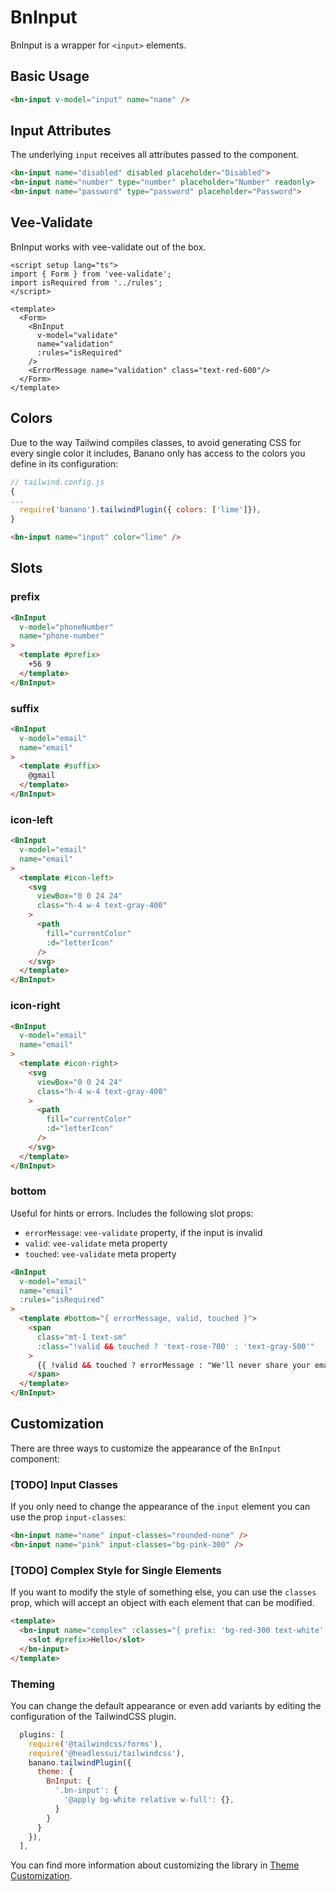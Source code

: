 <script setup lang="ts">
import { ref } from 'vue';
import BnInput from '../../src/components/BnInput/BnInput.vue'
import { Form, ErrorMessage } from 'vee-validate';

const input = ref('');
const validate = ref('');

const letterIcon = 'M20,8L12,13L4,8V6L12,11L20,6M20,4H4C2.89,4 2,4.89 2,6V18A2,2 0 0,0 4,20H20A2,2 0 0,0 22,18V6C22,4.89 21.1,4 20,4Z';

function isRequired(val: string) {
  if (!val) {
    return 'This field is required';
  }

  return true;
}
</script>

# BnInput

BnInput is a wrapper for `<input>` elements.

## Basic Usage
```html
<bn-input v-model="input" name="name" />
```
<code-preview>
  <bn-input v-model="input"  name="name" />
</code-preview>

## Input Attributes
The underlying `input` receives all attributes passed to the component.

```html
<bn-input name="disabled" disabled placeholder="Disabled">
<bn-input name="number" type="number" placeholder="Number" readonly>
<bn-input name="password" type="password" placeholder="Password">
```

<code-preview>
  <div class="grid col-span-1 gap-4">
    <bn-input name="disabled" disabled placeholder="Disabled" />
    <bn-input name="number" type="number" placeholder="Number" readonly />
    <bn-input name="password" type="password" placeholder="Password" />
  </div>
</code-preview>

## Vee-Validate
BnInput works with vee-validate out of the box.

```vue
<script setup lang="ts">
import { Form } from 'vee-validate';
import isRequired from '../rules';
</script>

<template>
  <Form>
    <BnInput
      v-model="validate"
      name="validation"
      :rules="isRequired"
    />
    <ErrorMessage name="validation" class="text-red-600"/>
  </Form>
</template>
```

<code-preview>
  <Form>
    <BnInput
      v-model="validate"
      name="validation"
      :rules="isRequired"
    />
    <ErrorMessage name="validation" class="text-red-600" />
  </Form>
</code-preview>

## Colors

Due to the way Tailwind compiles classes, to avoid generating CSS for every single color it includes, Banano only has access to the colors you define in its configuration:

```javascript
// tailwind.config.js
{
...
  require('banano').tailwindPlugin({ colors: ['lime']}),
}
```

```html
<bn-input name="input" color="lime" />
```
<code-preview>
  <div class="grid col-span-1 gap-4">
    <bn-input name="input" color="lime" />
  </div>
</code-preview>

## Slots

### prefix

```html
<BnInput
  v-model="phoneNumber"
  name="phone-number"
>
  <template #prefix>
	+56 9
  </template>
</BnInput>
```
<code-preview>
  <div class="grid col-span-1 gap-4">
    <BnInput
      v-model="phoneNumber"
      name="phone-number"
    >
      <template #prefix>
      +56 9
      </template>
    </BnInput>
  </div>
</code-preview>

### suffix

```html
<BnInput
  v-model="email"
  name="email"
>
  <template #suffix>
	@gmail
  </template>
</BnInput>
```
<code-preview>
  <div class="grid col-span-1 gap-4">
    <BnInput
      v-model="email"
      name="email"
    >
      <template #suffix>
      @gmail
      </template>
    </BnInput>
  </div>
</code-preview>

### icon-left

```html
<BnInput
  v-model="email"
  name="email"
>
  <template #icon-left>
    <svg
      viewBox="0 0 24 24"
      class="h-4 w-4 text-gray-400"
    >
      <path
        fill="currentColor"
        :d="letterIcon"
      />
    </svg>
  </template>
</BnInput>
```
<code-preview>
  <div class="grid col-span-1 gap-4">
    <BnInput
      v-model="email"
      name="email"
    >
      <template #icon-left>
        <svg
          viewBox="0 0 24 24"
          class="h-4 w-4 text-gray-400"
        >
          <path
            fill="currentColor"
            :d="letterIcon"
          />
        </svg>
      </template>
    </BnInput>
  </div>
</code-preview>

### icon-right

```html
<BnInput
  v-model="email"
  name="email"
>
  <template #icon-right>
    <svg
      viewBox="0 0 24 24"
      class="h-4 w-4 text-gray-400"
    >
      <path
        fill="currentColor"
        :d="letterIcon"
      />
    </svg>
  </template>
</BnInput>
```
<code-preview>
  <div class="grid col-span-1 gap-4">
    <BnInput
      v-model="email"
      name="email"
    >
      <template #icon-right>
        <svg
          viewBox="0 0 24 24"
          class="h-4 w-4 text-gray-400"
        >
          <path
            fill="currentColor"
            :d="letterIcon"
          />
        </svg>
      </template>
    </BnInput>
  </div>
</code-preview>

### bottom

Useful for hints or errors. Includes the following slot props:
- `errorMessage`: `vee-validate` property, if the input is invalid
- `valid`: `vee-validate` meta property
- `touched`: `vee-validate` meta property

```html
<BnInput
  v-model="email"
  name="email"
  :rules="isRequired"
>
  <template #bottom="{ errorMessage, valid, touched }">
    <span
      class="mt-1 text-sm"
      :class="!valid && touched ? 'text-rose-700' : 'text-gray-500'"
    >
      {{ !valid && touched ? errorMessage : "We'll never share your email with anyone else." }}
    </span>
  </template>
</BnInput>
```
<code-preview>
  <div class="grid col-span-1 gap-4">
    <BnInput
      v-model="email"
      name="email"
      :rules="isRequired"
    >
      <template #bottom="{ errorMessage, valid, touched }">
        <span
          class="mt-1 text-sm"
          :class="!valid && touched ? 'text-rose-700' : 'text-gray-500'"
        >
          {{ !valid && touched ? errorMessage : "We'll never share your email with anyone else." }}
        </span>
      </template>
    </BnInput>
  </div>
</code-preview>

## Customization
There are three ways to customize the appearance of the `BnInput` component:

### [TODO] Input Classes

If you only need to change the appearance of the `input` element you can use the prop `input-classes`:

```html
<bn-input name="name" input-classes="rounded-none" />
<bn-input name="pink" input-classes="bg-pink-300" />
```

<code-preview>
  <div class="grid col-span-1 gap-4">
    <bn-input name="name" input-classes="rounded-none" />
    <bn-input name="pink" input-classes="bg-pink-100" />
  </div>
</code-preview>

### [TODO] Complex Style for Single Elements

If you want to modify the style of something else, you can use the `classes` prop, which will accept an object with each element that can be modified.

```html
<template>
  <bn-input name="complex" :classes="{ prefix: 'bg-red-300 text-white' }">
    <slot #prefix>Hello</slot>
  </bn-input>
</template>
```

<code-preview>
  <bn-input name="complex" :classes="{ prefix: 'bg-red-300 text-white' }">
    <template #prefix>Hello</template>
  </bn-input>
</code-preview>

### Theming

You can change the default appearance or even add variants by editing the configuration of the TailwindCSS plugin.

```javascript
  plugins: [
    require('@tailwindcss/forms'),
    require('@headlessui/tailwindcss'),
    banano.tailwindPlugin({
      theme: {
        BnInput: {
          '.bn-input': {
            '@apply bg-white relative w-full': {},
          }
        }
      }
    }),
  ],
```


You can find more information about customizing the library in [Theme Customization](../theme-customization.md).
